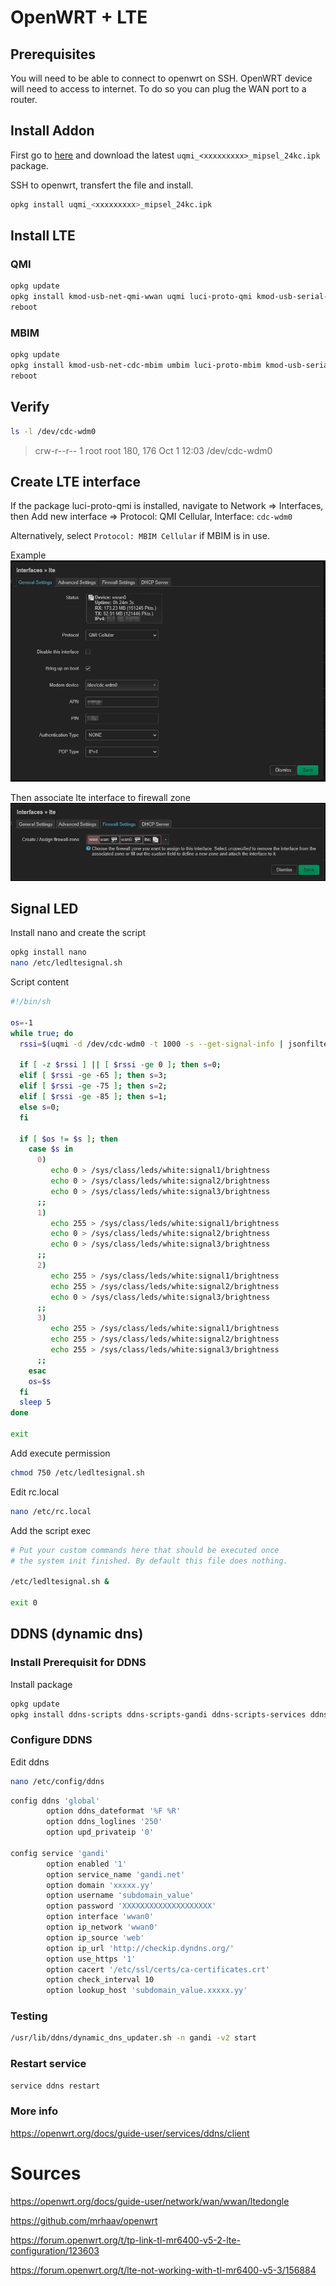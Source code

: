 # OpenWRT + LTE

## Prerequisites

You will need to be able to connect to openwrt on SSH.
OpenWRT device will need to access to internet. To do so you can plug the WAN port to a router.

## Install Addon

First go to [here](https://github.com/mrhaav/openwrt) and download the latest `uqmi_<xxxxxxxxx>_mipsel_24kc.ipk` package.

SSH to openwrt, transfert the file and install.

```bash
opkg install uqmi_<xxxxxxxxx>_mipsel_24kc.ipk
```

## Install LTE

### QMI
```bash
opkg update
opkg install kmod-usb-net-qmi-wwan uqmi luci-proto-qmi kmod-usb-serial-option picocom
reboot
```

### MBIM
```bash
opkg update
opkg install kmod-usb-net-cdc-mbim umbim luci-proto-mbim kmod-usb-serial-option picocom
reboot
```

## Verify

```bash
ls -l /dev/cdc-wdm0
```

> crw-r--r--    1 root     root      180, 176 Oct  1 12:03 /dev/cdc-wdm0

## Create LTE interface

If the package luci-proto-qmi is installed, navigate to Network => Interfaces, then Add new interface => Protocol: QMI Cellular, Interface: `cdc-wdm0`

Alternatively, select `Protocol: MBIM Cellular` if MBIM is in use.

Example
![example](image.png)

Then associate lte interface to firewall zone
![alt text](image-1.png)

## Signal LED

Install nano and create the script
```bash
opkg install nano
nano /etc/ledltesignal.sh
```

Script content
```bash
#!/bin/sh

os=-1
while true; do
  rssi=$(uqmi -d /dev/cdc-wdm0 -t 1000 -s --get-signal-info | jsonfilter -e '@["rssi"]')
  
  if [ -z $rssi ] || [ $rssi -ge 0 ]; then s=0;
  elif [ $rssi -ge -65 ]; then s=3;
  elif [ $rssi -ge -75 ]; then s=2;
  elif [ $rssi -ge -85 ]; then s=1;
  else s=0;
  fi
  
  if [ $os != $s ]; then
    case $s in
      0) 
         echo 0 > /sys/class/leds/white:signal1/brightness
         echo 0 > /sys/class/leds/white:signal2/brightness
         echo 0 > /sys/class/leds/white:signal3/brightness
      ;;
      1)
         echo 255 > /sys/class/leds/white:signal1/brightness
         echo 0 > /sys/class/leds/white:signal2/brightness
         echo 0 > /sys/class/leds/white:signal3/brightness
      ;;
      2)
         echo 255 > /sys/class/leds/white:signal1/brightness
         echo 255 > /sys/class/leds/white:signal2/brightness
         echo 0 > /sys/class/leds/white:signal3/brightness
      ;;
      3)
         echo 255 > /sys/class/leds/white:signal1/brightness
         echo 255 > /sys/class/leds/white:signal2/brightness
         echo 255 > /sys/class/leds/white:signal3/brightness
      ;;
    esac
    os=$s
  fi
  sleep 5
done

exit
```

Add execute permission
```bash
chmod 750 /etc/ledltesignal.sh
```

Edit rc.local
```bash
nano /etc/rc.local
```

Add the script exec
```bash
# Put your custom commands here that should be executed once
# the system init finished. By default this file does nothing.

/etc/ledltesignal.sh &

exit 0
```

## DDNS (dynamic dns)

### Install Prerequisit for DDNS

Install package
```bash
opkg update
opkg install ddns-scripts ddns-scripts-gandi ddns-scripts-services ddns-scripts-utils curl ca-bundle
```

### Configure DDNS

Edit ddns
```bash
nano /etc/config/ddns
```

```bash
config ddns 'global'
        option ddns_dateformat '%F %R'
        option ddns_loglines '250'
        option upd_privateip '0'

config service 'gandi'
        option enabled '1'
        option service_name 'gandi.net'
        option domain 'xxxxx.yy'
        option username 'subdomain_value'
        option password 'XXXXXXXXXXXXXXXXXXXX'
        option interface 'wwan0'
        option ip_network 'wwan0'
        option ip_source 'web'
        option ip_url 'http://checkip.dyndns.org/'
        option use_https '1'
        option cacert '/etc/ssl/certs/ca-certificates.crt'
        option check_interval 10
        option lookup_host 'subdomain_value.xxxxx.yy'
```

### Testing

```bash
/usr/lib/ddns/dynamic_dns_updater.sh -n gandi -v2 start
```

### Restart service

```bash
service ddns restart
```

### More info

https://openwrt.org/docs/guide-user/services/ddns/client


# Sources

https://openwrt.org/docs/guide-user/network/wan/wwan/ltedongle

https://github.com/mrhaav/openwrt

https://forum.openwrt.org/t/tp-link-tl-mr6400-v5-2-lte-configuration/123603

https://forum.openwrt.org/t/lte-not-working-with-tl-mr6400-v5-3/156884


